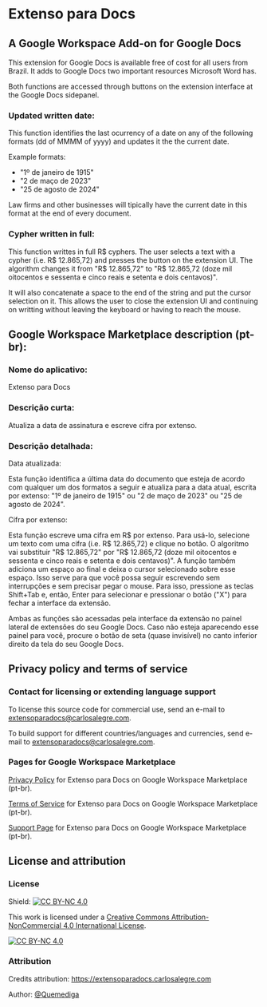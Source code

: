 # Extenso para Docs
## A Google Workspace Add-on for Google Docs
This extension for Google Docs is available free of cost for all users from Brazil. It adds to Google Docs two important resources Microsoft Word has.

Both functions are accessed through buttons on the extension interface at the Google Docs sidepanel.

### Updated written date:
This function identifies the last ocurrency of a date on any of the following formats (dd of MMMM of yyyy) and updates it the the current date.

Example formats:
- "1º de janeiro de 1915"
- "2 de maço de 2023"
- "25 de agosto de 2024"

Law firms and other businesses will tipically have the current date in this format at the end of every document.

### Cypher written in full:
This function writtes in full R$ cyphers. The user selects a text with a cypher (i.e. R$ 12.865,72) and presses the button on the extension UI. The algorithm changes it from "R$ 12.865,72" to "R$ 12.865,72 (doze mil oitocentos e sessenta e cinco reais e setenta e dois centavos)".

It will also concatenate a space to the end of the string and put the cursor selection on it. This allows the user to close the extension UI and continuing on writting without leaving the keyboard or having to reach the mouse.

## Google Workspace Marketplace description (pt-br):
### Nome do aplicativo:
Extenso para Docs

### Descrição curta:
Atualiza a data de assinatura e escreve cifra por extenso.

### Descrição detalhada:
Data atualizada:

Esta função identifica a última data do documento que esteja de acordo com qualquer um dos formatos a seguir e atualiza para a data atual, escrita por extenso: "1º de janeiro de 1915" ou "2 de maço de 2023" ou "25 de agosto de 2024".

Cifra por extenso: 

Esta função escreve uma cifra em R$ por extenso. Para usá-lo, selecione um texto com uma cifra (i.e. R$ 12.865,72) e clique no botão. O algoritmo vai substituir "R$ 12.865,72" por "R$ 12.865,72 (doze mil oitocentos e sessenta e cinco reais e setenta e dois centavos)". A função também adiciona um espaço ao final e deixa o cursor selecionado sobre esse espaço. Isso serve para que você possa seguir escrevendo sem interrupções e sem precisar pegar o mouse. Para isso, pressione as teclas Shift+Tab e, então, Enter para selecionar e pressionar o botão ("X") para fechar a interface da extensão.

Ambas as funções são acessadas pela interface da extensão no painel lateral de extensões do seu Google Docs. Caso não esteja aparecendo esse painel para você, procure o botão de seta (quase invisível) no canto inferior direito da tela do seu Google Docs.

## Privacy policy and terms of service

### Contact for licensing or extending language support

To license this source code for commercial use, send an e-mail to extensoparadocs@carlosalegre.com.

To build support for different countries/languages and currencies, send e-mail to extensoparadocs@carlosalegre.com.

### Pages for Google Workspace Marketplace

[Privacy Policy](privacy-policy.md) for Extenso para Docs on Google Workspace Marketplace (pt-br).

[Terms of Service](terms-of-service.md) for Extenso para Docs on Google Workspace Marketplace (pt-br).

[Support Page](support.md) for Extenso para Docs on Google Workspace Marketplace (pt-br).

## License and attribution
### License
Shield: [![CC BY-NC 4.0][cc-by-nc-shield]][cc-by-nc]

This work is licensed under a
[Creative Commons Attribution-NonCommercial 4.0 International License][cc-by-nc].

[![CC BY-NC 4.0][cc-by-nc-image]][cc-by-nc]

[cc-by-nc]: https://creativecommons.org/licenses/by-nc/4.0/
[cc-by-nc-image]: https://licensebuttons.net/l/by-nc/4.0/88x31.png
[cc-by-nc-shield]: https://img.shields.io/badge/License-CC%20BY--NC%204.0-lightgrey.svg

### Attribution
Credits attribution: https://extensoparadocs.carlosalegre.com

Author: [@Quemediga](https://github.com/Quemediga)